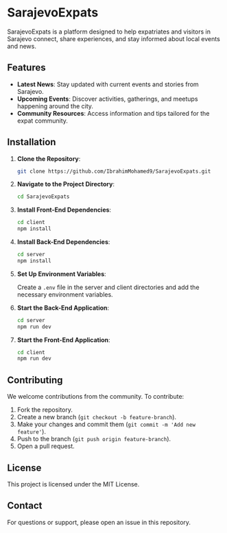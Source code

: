 # SarajevoExpats

SarajevoExpats is a platform designed to help expatriates and visitors in Sarajevo connect, share experiences, and stay informed about local events and news.

## Features

- **Latest News**: Stay updated with current events and stories from Sarajevo.
- **Upcoming Events**: Discover activities, gatherings, and meetups happening around the city.
- **Community Resources**: Access information and tips tailored for the expat community.

## Installation

1. **Clone the Repository**:

   ```bash
   git clone https://github.com/IbrahimMohamed9/SarajevoExpats.git
   ```

2. **Navigate to the Project Directory**:

   ```bash
   cd SarajevoExpats
   ```

3. **Install Front-End Dependencies**:

   ```bash
   cd client
   npm install
   ```
4. **Install Back-End Dependencies**:

   ```bash
   cd server
   npm install
   ```
5. **Set Up Environment Variables**:

   Create a `.env` file in the server and client directories and add the necessary environment variables.

6. **Start the Back-End Application**:

   ```bash
   cd server
   npm run dev
   ```
7. **Start the Front-End Application**:

   ```bash
   cd client
   npm run dev
   ```
## Contributing

We welcome contributions from the community. To contribute:

1. Fork the repository.
2. Create a new branch (`git checkout -b feature-branch`).
3. Make your changes and commit them (`git commit -m 'Add new feature'`).
4. Push to the branch (`git push origin feature-branch`).
5. Open a pull request.

## License

This project is licensed under the MIT License.

## Contact

For questions or support, please open an issue in this repository.

